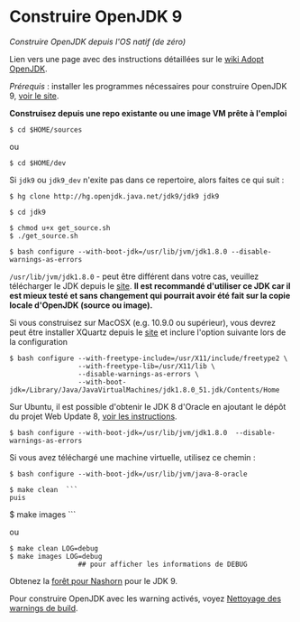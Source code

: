 # Construire OpenJDK 9

*Construire OpenJDK depuis l'OS natif (de zéro)*

Lien vers une page avec des instructions détaillées sur le [wiki Adopt OpenJDK](https://java.net/projects/adoptopenjdk/pages/Build).

*Prérequis* : installer les programmes nécessaires pour construire OpenJDK 9, [voir le site](https://java.net/projects/adoptopenjdk/pages/AdoptOpenJDKBuild).

**Construisez depuis une repo existante ou une image VM prête à l'emploi**

```
$ cd $HOME/sources
```


ou 

```
$ cd $HOME/dev
```

Si ```jdk9``` ou ```jdk9_dev``` n'exite pas dans ce repertoire, alors faites ce qui suit :


```
$ hg clone http://hg.openjdk.java.net/jdk9/jdk9 jdk9

$ cd jdk9

$ chmod u+x get_source.sh 
$ ./get_source.sh 
```

```
$ bash configure --with-boot-jdk=/usr/lib/jvm/jdk1.8.0 --disable-warnings-as-errors
```

```/usr/lib/jvm/jdk1.8.0``` - peut être différent dans votre cas, veuillez télécharger le JDK depuis le [site](http://www.oracle.com/technetwork/java/javase/downloads/jdk8-downloads-2133151.html). **Il est recommandé d'utiliser ce JDK car il est mieux testé et sans changement qui pourrait avoir été fait sur la copie locale d'OpenJDK (source ou image).**

Si vous construisez sur MacOSX (e.g. 10.9.0 ou supérieur), vous devrez peut être installer XQuartz depuis le [site](http://xquartz.macosforge.org/landing) et inclure l'option suivante lors de la configuration

```
$ bash configure --with-freetype-include=/usr/X11/include/freetype2 \
                 --with-freetype-lib=/usr/X11/lib \
                 --disable-warnings-as-errors \
                 --with-boot-jdk=/Library/Java/JavaVirtualMachines/jdk1.8.0_51.jdk/Contents/Home
```

Sur Ubuntu, il est possible d'obtenir le JDK 8 d'Oracle en ajoutant le dépôt du projet Web Update 8, [voir les instructions](http://tecadmin.net/install-oracle-java-8-jdk-8-ubuntu-via-ppa/).

```
$ bash configure --with-boot-jdk=/usr/lib/jvm/jdk1.8.0  --disable-warnings-as-errors
```


Si vous avez téléchargé une machine virtuelle, utilisez ce chemin :

```
$ bash configure --with-boot-jdk=/usr/lib/jvm/java-8-oracle
```


```
$ make clean  ```
puis
```
$ make images ```


ou 

```
$ make clean LOG=debug     
$ make images LOG=debug     
                 ## pour afficher les informations de DEBUG
```

Obtenez la [forêt pour Nashorn](http://hg.openjdk.java.net/jdk9/jdk9/nashorn) pour le JDK 9.

Pour construire OpenJDK avec les warning activés, voyez [Nettoyage des warnings de build](../intermediate-steps/cleaning_up_build_warnings.md).